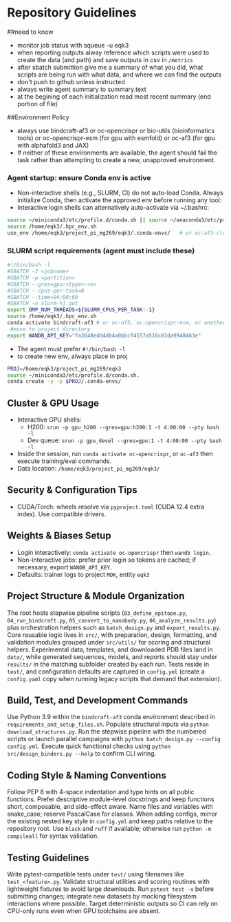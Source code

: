 # Repository Guidelines

##need to know
- monitor job status with squeue -u eqk3
- when reporting outputs alway reference which scripts were used to create the data (and path) and save outputs in csv in `/metrics`
- after sbatch submittion give me a summary of what you did, what scripts are being run with what data, and where we can find the outputs
- don't push to github unless instructed
- always write agent summary to summary.text 
- at the begining of each initialization read most recent summary (end portion of file) 

##Environment Policy
- always use bindcraft-af3 or oc-opencrispr or bio-utils (bioinformatics tools) or oc-opencrispr-esm (for gpu with esmfold) or oc-af3 (for gpu with alphafold3 and JAX)
- If neither of these environments are available, the agent should fail the task rather than attempting to create a new, unapproved environment.

### Agent startup: ensure Conda env is active
- Non-interactive shells (e.g., SLURM, CI) do not auto-load Conda. Always initialize Conda, then activate the approved env before running any tool:
- Interactive login shells can alternatively auto-activate via ~/.bashrc:
```bash
source ~/miniconda3/etc/profile.d/conda.sh || source ~/anaconda3/etc/profile.d/conda.sh
source /home/eqk3/.hpc_env.sh
use_env /home/eqk3/project_pi_mg269/eqk3/.conda-envs/   # or oc-af3-clone, etc.
  ```
### SLURM script requirements (agent must include these)
```bash
#!/bin/bash -l
#SBATCH -J <jobname>
#SBATCH -p <partition>
#SBATCH --gres=gpu:<type>:<n>
#SBATCH --cpus-per-task=8
#SBATCH --time=04:00:00
#SBATCH -o slurm-%j.out
export OMP_NUM_THREADS=${SLURM_CPUS_PER_TASK:-1}
source /home/eqk3/.hpc_env.sh
conda activate bindcraft-af3 # or oc-af3, oc-opencrispr-esm, or another
 #move to project directory
export WANDB_API_KEY="fa3648edd4db4a0bbcf4157a516c81da9940463e"

```
- The agent must prefer `#!/bin/bash -l`
- to create new env, always place in proj
```bash
PROJ=/home/eqk3/project_pi_mg269/eqk3
source ~/miniconda3/etc/profile.d/conda.sh. 
conda create -y -p $PROJ/.conda-envs/
```

## Cluster & GPU Usage
- Interactive GPU shells:
  - H200: `srun -p gpu_h200 --gres=gpu:h200:1 -t 4:00:00 --pty bash -l`
  - Dev queue: `srun -p gpu_devel --gres=gpu:1 -t 4:00:00 --pty bash -l`
- Inside the session, run `conda activate oc-opencrispr`, or `oc-af3` then execute training/eval commands.
- Data location: `/home/eqk3/project_pi_mg269/eqk3/`

## Security & Configuration Tips
- CUDA/Torch: wheels resolve via `pyproject.toml` (CUDA 12.4 extra index). Use compatible drivers.

## Weights & Biases Setup
- Login interactively: `conda activate oc-opencrispr` then `wandb login`.
- Non-interactive jobs: prefer prior login so tokens are cached; if necessary, export `WANDB_API_KEY`.
- Defaults: trainer logs to project `MDK`, entity `eqk3` 

## Project Structure & Module Organization
The root hosts stepwise pipeline scripts (`03_define_epitope.py`, `04_run_bindcraft.py`, `05_convert_to_nanobody.py`, `06_analyze_results.py`) plus orchestration helpers such as `batch_design.py` and `export_results.py`. Core reusable logic lives in `src/`, with preparation, design, formatting, and validation modules grouped under `src/utils/` for scoring and structural helpers. Experimental data, templates, and downloaded PDB files land in `data/`, while generated sequences, models, and reports should stay under `results/` in the matching subfolder created by each run. Tests reside in `test/`, and configuration defaults are captured in `config.yml` (create a `config.yaml` copy when running legacy scripts that demand that extension).

## Build, Test, and Development Commands
Use Python 3.9 within the `bindcraft-af3` conda environment described in `requirements_and_setup_files.sh`. Populate structural inputs via `python download_structures.py`. Run the stepwise pipeline with the numbered scripts or launch parallel campaigns with `python batch_design.py --config config.yml`. Execute quick functional checks using `python src/design_binders.py --help` to confirm CLI wiring. 

## Coding Style & Naming Conventions
Follow PEP 8 with 4-space indentation and type hints on all public functions. Prefer descriptive module-level docstrings and keep functions short, composable, and side-effect aware. Name files and variables with snake_case; reserve PascalCase for classes. When adding configs, mirror the existing nested key style in `config.yml` and keep paths relative to the repository root. Use `black` and `ruff` if available; otherwise run `python -m compileall` for syntax validation.

## Testing Guidelines
Write pytest-compatible tests under `test/` using filenames like `test_<feature>.py`. Validate structural utilities and scoring routines with lightweight fixtures to avoid large downloads. Run `pytest test -v` before submitting changes; integrate new datasets by mocking filesystem interactions where possible. Target deterministic outputs so CI can rely on CPU-only runs even when GPU toolchains are absent.
